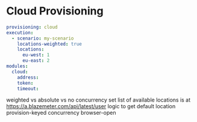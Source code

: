 # Cloud Provisioning

```yaml
provisioning: cloud
execution:
  - scenario: my-scenario
    locations-weighted: true
    locations:
      eu-west: 1
      eu-east: 2
modules:
  cloud:
    address:
    token:
    timeout:
```

weighted vs absolute vs no concurrency set
list of available locations is at https://a.blazemeter.com/api/latest/user
logic to get default location
provision-keyed concurrency
browser-open